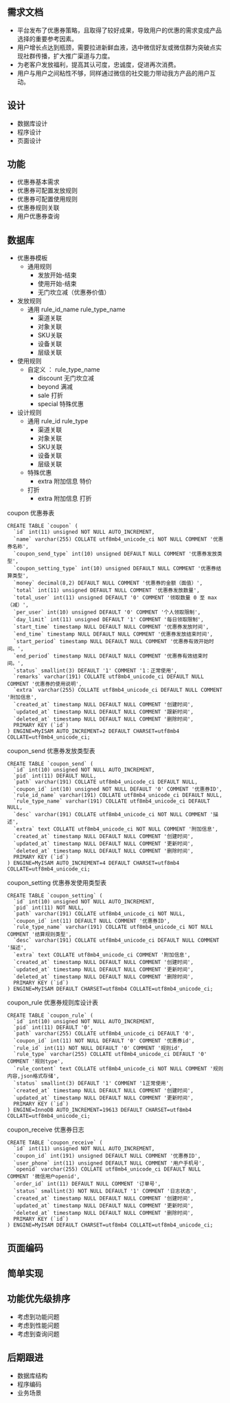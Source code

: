 ## 需求文档
- 平台发布了优惠券策略，且取得了较好成果，导致用户的优惠的需求变成产品选择的重要参考因素。
- 用户增长点达到瓶颈，需要拉进新鲜血液，选中微信好友或微信群为突破点实现社群传播，扩大推广渠道与力度。
- 为老客户发放福利，提高其认可度，忠诚度，促进再次消费。
- 用户与用户之间粘性不够，同样通过微信的社交能力带动我方产品的用户互动。

## 设计
- 数据库设计
- 程序设计
- 页面设计

## 功能
- 优惠券基本需求
- 优惠券可配置发放规则
- 优惠券可配置使用规则
- 优惠券规则关联
- 用户优惠券查询

## 数据库
- 优惠券模板 
    - 通用规则
        - 发放开始-结束
        - 使用开始-结束
        - 无门坎立减（优惠券价值）
- 发放规则
    - 通用 rule_id_name  rule_type_name
        - 渠道关联
        - 对象关联  
        - SKU关联
        - 设备关联
        - 层级关联
- 使用规则
    - 自定义 ： rule_type_name 
        - discount 无门坎立减
        - beyond 满减
        - sale 打折
        - special 特殊优惠
- 设计规则
    - 通用 rule_id rule_type
        - 渠道关联
        - 对象关联  
        - SKU关联
        - 设备关联
        - 层级关联
    -  特殊优惠
        - extra 附加信息 特价
    -  打折
        - extra 附加信息 打折             

coupon 优惠券表
```
CREATE TABLE `coupon` (
  `id` int(11) unsigned NOT NULL AUTO_INCREMENT,
  `name` varchar(255) COLLATE utf8mb4_unicode_ci NOT NULL COMMENT '优惠券名称',
  `coupon_send_type` int(10) unsigned DEFAULT NULL COMMENT '优惠券发放类型',
  `coupon_setting_type` int(10) unsigned DEFAULT NULL COMMENT '优惠券结算类型',
  `money` decimal(8,2) DEFAULT NULL COMMENT '优惠券的金额（面值）',
  `total` int(11) unsigned DEFAULT NULL COMMENT '优惠券发放数量',
  `total_user` int(11) unsigned DEFAULT '0' COMMENT '领取数量 0 至 max（减）',
  `per_user` int(10) unsigned DEFAULT '0' COMMENT '个人领取限制',
  `day_limit` int(11) unsigned DEFAULT '1' COMMENT '每日领取限制',
  `start_time` timestamp NULL DEFAULT NULL COMMENT '优惠券发放时间',
  `end_time` timestamp NULL DEFAULT NULL COMMENT '优惠券发放结束时间',
  `start_period` timestamp NULL DEFAULT NULL COMMENT '优惠券有效开始时间。',
  `end_period` timestamp NULL DEFAULT NULL COMMENT '优惠券有效结束时间。',
  `status` smallint(3) DEFAULT '1' COMMENT '1：正常使用',
  `remarks` varchar(191) COLLATE utf8mb4_unicode_ci DEFAULT NULL COMMENT '优惠券的使用说明',
  `extra` varchar(255) COLLATE utf8mb4_unicode_ci DEFAULT NULL COMMENT '附加信息',
  `created_at` timestamp NULL DEFAULT NULL COMMENT '创建时间',
  `updated_at` timestamp NULL DEFAULT NULL COMMENT '跟新时间',
  `deleted_at` timestamp NULL DEFAULT NULL COMMENT '删除时间',
  PRIMARY KEY (`id`)
) ENGINE=MyISAM AUTO_INCREMENT=2 DEFAULT CHARSET=utf8mb4 COLLATE=utf8mb4_unicode_ci;
```
coupon_send 优惠券发放类型表
```
CREATE TABLE `coupon_send` (
  `id` int(10) unsigned NOT NULL AUTO_INCREMENT,
  `pid` int(11) DEFAULT NULL,
  `path` varchar(191) COLLATE utf8mb4_unicode_ci DEFAULT NULL,
  `coupon_id` int(10) unsigned NOT NULL DEFAULT '0' COMMENT '优惠券ID',
  `rule_id_name` varchar(191) COLLATE utf8mb4_unicode_ci DEFAULT NULL,
  `rule_type_name` varchar(191) COLLATE utf8mb4_unicode_ci DEFAULT NULL,
  `desc` varchar(191) COLLATE utf8mb4_unicode_ci NOT NULL COMMENT '描述',
  `extra` text COLLATE utf8mb4_unicode_ci NOT NULL COMMENT '附加信息',
  `created_at` timestamp NULL DEFAULT NULL COMMENT '创建时间',
  `updated_at` timestamp NULL DEFAULT NULL COMMENT '更新时间',
  `deleted_at` timestamp NULL DEFAULT NULL COMMENT '删除时间',
  PRIMARY KEY (`id`)
) ENGINE=MyISAM AUTO_INCREMENT=4 DEFAULT CHARSET=utf8mb4 COLLATE=utf8mb4_unicode_ci;
```
coupon_setting 优惠券发使用类型表
```
CREATE TABLE `coupon_setting` (
  `id` int(10) unsigned NOT NULL AUTO_INCREMENT,
  `pid` int(11) NOT NULL,
  `path` varchar(191) COLLATE utf8mb4_unicode_ci NOT NULL,
  `coupon_id` int(11) DEFAULT NULL COMMENT '优惠券ID',
  `rule_type_name` varchar(191) COLLATE utf8mb4_unicode_ci NOT NULL COMMENT '结算规则类型',
  `desc` varchar(191) COLLATE utf8mb4_unicode_ci DEFAULT NULL COMMENT '描述',
  `extra` text COLLATE utf8mb4_unicode_ci COMMENT '附加信息',
  `created_at` timestamp NULL DEFAULT NULL COMMENT '创建时间',
  `updated_at` timestamp NULL DEFAULT NULL COMMENT '更新时间',
  `deleted_at` timestamp NULL DEFAULT NULL COMMENT '删除时间',
  PRIMARY KEY (`id`)
) ENGINE=MyISAM DEFAULT CHARSET=utf8mb4 COLLATE=utf8mb4_unicode_ci;
```
coupon_rule 优惠券规则库设计表
```
CREATE TABLE `coupon_rule` (
  `id` int(10) unsigned NOT NULL AUTO_INCREMENT,
  `pid` int(11) DEFAULT '0',
  `path` varchar(255) COLLATE utf8mb4_unicode_ci DEFAULT '0',
  `coupon_id` int(11) NOT NULL DEFAULT '0' COMMENT '优惠券id',
  `rule_id` int(11) NOT NULL DEFAULT '0' COMMENT '规则id',
  `rule_type` varchar(255) COLLATE utf8mb4_unicode_ci DEFAULT '0' COMMENT '规则type',
  `rule_content` text COLLATE utf8mb4_unicode_ci NOT NULL COMMENT '规则内容,json格式存储',
  `status` smallint(3) DEFAULT '1' COMMENT '1正常使用',
  `created_at` timestamp NULL DEFAULT NULL COMMENT '创建时间',
  `updated_at` timestamp NULL DEFAULT NULL COMMENT '更新时间',
  PRIMARY KEY (`id`)
) ENGINE=InnoDB AUTO_INCREMENT=19613 DEFAULT CHARSET=utf8mb4 COLLATE=utf8mb4_unicode_ci;
```
coupon_receive 优惠券日志
```
CREATE TABLE `coupon_receive` (
  `id` int(11) unsigned NOT NULL AUTO_INCREMENT,
  `coupon_id` int(191) unsigned DEFAULT NULL COMMENT '优惠券ID',
  `user_phone` int(11) unsigned DEFAULT NULL COMMENT '用户手机号',
  `openid` varchar(255) COLLATE utf8mb4_unicode_ci DEFAULT NULL COMMENT '微信用户openid',
  `order_id` int(11) DEFAULT NULL COMMENT '订单号',
  `status` smallint(3) NOT NULL DEFAULT '1' COMMENT '日志状态',
  `created_at` timestamp NULL DEFAULT NULL COMMENT '创建时间',
  `updated_at` timestamp NULL DEFAULT NULL COMMENT '更新时间',
  `deleted_at` timestamp NULL DEFAULT NULL COMMENT '删除时间',
  PRIMARY KEY (`id`)
) ENGINE=MyISAM DEFAULT CHARSET=utf8mb4 COLLATE=utf8mb4_unicode_ci;
```
## 页面编码

## 简单实现

## 功能优先级排序
- 考虑到功能问题
- 考虑到性能问题
- 考虑到查询问题
## 后期跟进
- 数据库结构
- 程序编码
- 业务场景